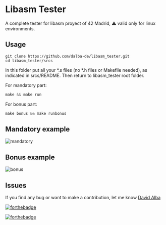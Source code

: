 # Libasm Tester

A complete tester for libasm proyect of 42 Madrid, ⚠️ valid only for linux environments.

## Usage

```
git clone https://github.com/dalba-de/libasm_tester.git
cd libasm_tester/srcs
```

In this folder put all your *.s files (no *.h files or Makefile needed), as indicated in srcs/README. Then return to libasm_tester root folder.

For mandatory part:

```css
make && make run
```

For bonus part:

```css
make bonus && make runbonus
```

## Mandatory example

![mandatory](https://user-images.githubusercontent.com/57690316/101933738-e83ba900-3bdc-11eb-9961-0dab2f188aa6.png)

## Bonus example

![bonus](https://user-images.githubusercontent.com/57690316/101933748-ea9e0300-3bdc-11eb-9994-fd2aa21ef262.png)

## Issues

If you find any bug or want to make a contribution, let me know [David Alba](mailto:D.alba85@gmail.com)

[![forthebadge](https://forthebadge.com/images/badges/built-with-love.svg)](https://forthebadge.com)

[![forthebadge](https://forthebadge.com/images/badges/made-with-c.svg)](https://forthebadge.com)
